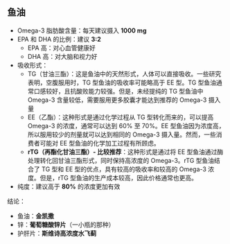 ## 鱼油
- Omega-3 脂肪酸含量：每天建议摄入 **1000 mg**
- EPA 和 DHA 的比例：建议 **3:2**
	- EPA 高：对心血管健康好
	- DHA 高：对大脑和视力好
- 吸收形式：
	- TG（甘油三酯）：这是鱼油中的天然形式，人体可以直接吸收。一些研究表明，空腹服用时，TG 型鱼油的吸收率可能略高于 EE 型。TG 型鱼油通常口感较好，且抗酸败能力较强。但是，未经提纯的 TG 型鱼油中 Omega-3 含量较低，需要服用更多胶囊才能达到推荐的 Omega-3 摄入量
	- EE（乙酯）：这种形式是通过化学过程从 TG 型转化而来的，可以提高 Omega-3 的浓度，通常可以达到 60% 至 70%。EE 型鱼油因为浓度高，所以服用较少的剂量就可以达到相同的 Omega-3 摄入量。然而，一些消费者可能对 EE 型鱼油的化学加工过程有所顾虑。
	- **rTG（再酯化甘油三酯）- 比较推荐**：这种形式是通过将 EE 型鱼油通过酶处理转化回甘油三酯形式，同时保持高浓度的 Omega-3。rTG 型鱼油结合了 TG 型和 EE 型的优点，具有较高的吸收率和较高的 Omega-3 浓度。但是，rTG 型鱼油的生产成本较高，因此价格通常也更高。
- 纯度：建议高于 **80%** 的浓度更加有效

结论：
- 鱼油：**金凯撒**
- 锌：**葡萄糖酸锌片**（一小瓶的那种）
- 护肝片：**斯维诗高浓度水飞蓟**